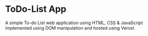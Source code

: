 # ToDo-List App

A simple To-do List web application using HTML, CSS & JavaScript implemented using DOM manipulation and hosted using Vercel.
